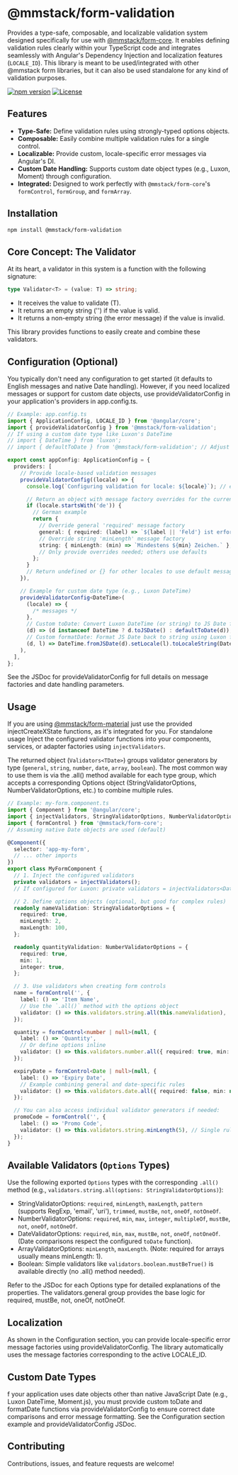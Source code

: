 # @mmstack/form-validation

Provides a type-safe, composable, and localizable validation system designed specifically for use with [@mmstack/form-core](https://www.npmjs.com/package/@mmstack/form-core). It enables defining validation rules clearly within your TypeScript code and integrates seamlessly with Angular's Dependency Injection and localization features (`LOCALE_ID`). This library is meant to be used/integrated with other @mmstack form libraries, but it can also be used standalone for any kind of validation purposes.

[![npm version](https://badge.fury.io/js/%40mmstack%2Fform-validation.svg)](https://www.npmjs.com/package/@mmstack/form-validation)
[![License](https://img.shields.io/badge/license-MIT-blue.svg)](https://github.com/mihajm/mmstack/blob/master/packages/form/validation/LICENSE)

## Features

- **Type-Safe:** Define validation rules using strongly-typed options objects.
- **Composable:** Easily combine multiple validation rules for a single control.
- **Localizable:** Provide custom, locale-specific error messages via Angular's DI.
- **Custom Date Handling:** Supports custom date object types (e.g., Luxon, Moment) through configuration.
- **Integrated:** Designed to work perfectly with `@mmstack/form-core`'s `formControl`, `formGroup`, and `formArray`.

## Installation

```bash
npm install @mmstack/form-validation
```

## Core Concept: The Validator

At its heart, a validator in this system is a function with the following signature:

```typescript
type Validator<T> = (value: T) => string;
```

- It receives the value to validate (T).
- It returns an empty string ('') if the value is valid.
- It returns a non-empty string (the error message) if the value is invalid.

This library provides functions to easily create and combine these validators.

## Configuration (Optional)

You typically don't need any configuration to get started (it defaults to English messages and native Date handling). However, if you need localized messages or support for custom date objects, use provideValidatorConfig in your application's providers in app.config.ts.

```typescript
// Example: app.config.ts
import { ApplicationConfig, LOCALE_ID } from '@angular/core';
import { provideValidatorConfig } from '@mmstack/form-validation';
// If using a custom date type like Luxon's DateTime
// import { DateTime } from 'luxon';
// import { defaultToDate } from '@mmstack/form-validation'; // Adjust path if needed

export const appConfig: ApplicationConfig = {
  providers: [
    // Provide locale-based validation messages
    provideValidatorConfig((locale) => {
      console.log(`Configuring validation for locale: ${locale}`); // e.g., 'en-US', 'de-DE'

      // Return an object with message factory overrides for the current locale
      if (locale.startsWith('de')) {
        // German example
        return {
          // Override general 'required' message factory
          general: { required: (label) => `${label || 'Feld'} ist erforderlich.` },
          // Override string 'minLength' message factory
          string: { minLength: (min) => `Mindestens ${min} Zeichen.` },
          // Only provide overrides needed; others use defaults
        };
      }
      // Return undefined or {} for other locales to use default messages
    }),

    // Example for custom date type (e.g., Luxon DateTime)
    provideValidatorConfig<DateTime>(
      (locale) => {
        /* messages */
      },
      // Custom toDate: Convert Luxon DateTime (or string) to JS Date for internal comparison
      (d) => (d instanceof DateTime ? d.toJSDate() : defaultToDate(d)),
      // Custom formatDate: Format JS Date back to string using Luxon for error messages
      (d, l) => DateTime.fromJSDate(d).setLocale(l).toLocaleString(DateTime.DATE_MED),
    ),
  ],
};
```

See the JSDoc for provideValidatorConfig for full details on message factories and date handling parameters.

## Usage

If you are using [@mmstack/form-material](https://www.npmjs.com/package/@mmstack/form-material) just use the provided injectCreateXState functions, as it's integrated for you. For standalone usage Inject the configured validator functions into your components, services, or adapter factories using `injectValidators`.

The returned object (`Validators<TDate>`) groups validator generators by type (`general`, `string`, `number`, `date`, `array`, `boolean`). The most common way to use them is via the .all() method available for each type group, which accepts a corresponding Options object (StringValidatorOptions, NumberValidatorOptions, etc.) to combine multiple rules.

```typescript
// Example: my-form.component.ts
import { Component } from '@angular/core';
import { injectValidators, StringValidatorOptions, NumberValidatorOptions, DateValidatorOptions } from '@mmstack/form-validation';
import { formControl } from '@mmstack/form-core';
// Assuming native Date objects are used (default)

@Component({
  selector: 'app-my-form',
  // ... other imports
})
export class MyFormComponent {
  // 1. Inject the configured validators
  private validators = injectValidators();
  // If configured for Luxon: private validators = injectValidators<DateTime>();

  // 2. Define options objects (optional, but good for complex rules)
  readonly nameValidation: StringValidatorOptions = {
    required: true,
    minLength: 2,
    maxLength: 100,
  };

  readonly quantityValidation: NumberValidatorOptions = {
    required: true,
    min: 1,
    integer: true,
  };

  // 3. Use validators when creating form controls
  name = formControl('', {
    label: () => 'Item Name',
    // Use the `.all()` method with the options object
    validator: () => this.validators.string.all(this.nameValidation),
  });

  quantity = formControl<number | null>(null, {
    label: () => 'Quantity',
    // Or define options inline
    validator: () => this.validators.number.all({ required: true, min: 1 }),
  });

  expiryDate = formControl<Date | null>(null, {
    label: () => 'Expiry Date',
    // Example combining general and date-specific rules
    validator: () => this.validators.date.all({ required: false, min: new Date() }),
  });

  // You can also access individual validator generators if needed:
  promoCode = formControl('', {
    label: () => 'Promo Code',
    validator: () => this.validators.string.minLength(5), // Single rule
  });
}
```

## Available Validators (`Options` Types)

Use the following exported `Options` types with the corresponding `.all()` method (e.g., `validators.string.all(options: StringValidatorOptions)`):

- StringValidatorOptions: `required`, `minLength`, `maxLength`, `pattern` (supports RegExp, 'email', 'uri'), `trimmed`, `mustBe`, `not`, `oneOf`, `notOneOf`.
- NumberValidatorOptions: `required`, `min`, `max`, `integer`, `multipleOf`, `mustBe`, `not`, `oneOf`, `notOneOf`.
- DateValidatorOptions: `required`, `min`, `max`, `mustBe`, `not`, `oneOf`, `notOneOf`. (Date comparisons respect the configured `toDate` function).
- ArrayValidatorOptions: `minLength`, `maxLength`. (Note: required for arrays usually means minLength: 1).
- Boolean: Simple validators like `validators.boolean.mustBeTrue()` is available directly (no .all() method needed).

Refer to the JSDoc for each Options type for detailed explanations of the properties. The validators.general group provides the base logic for required, mustBe, not, oneOf, notOneOf.

## Localization

As shown in the Configuration section, you can provide locale-specific error message factories using provideValidatorConfig. The library automatically uses the message factories corresponding to the active LOCALE_ID.

## Custom Date Types

f your application uses date objects other than native JavaScript Date (e.g., Luxon DateTime, Moment.js), you must provide custom toDate and formatDate functions via provideValidatorConfig to ensure correct date comparisons and error message formatting. See the Configuration section example and provideValidatorConfig JSDoc.

## Contributing

Contributions, issues, and feature requests are welcome!
